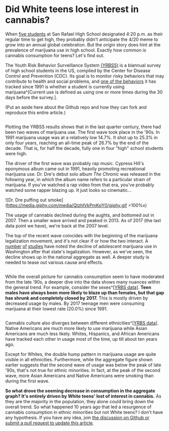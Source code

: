 # Did White teens lose interest in cannabis?

When [five students](https://en.wikipedia.org/wiki/420_(cannabis_culture)) at
San Rafael High School designated 4:20 p.m. as their regular time to get high,
they probably didn't anticipate the 4/20 meme to grow into an annual global
celebration. But the origin story does hint at the prevalence of marijuana use
in high school. Exactly how common is cannabis consumption for teens? Let's find out.

The Youth Risk Behavior Surveillance System
[(YRBSS)](https://www.cdc.gov/healthyyouth/data/yrbs/index.htm) is a biannual
survey of high school students in the US, compiled by the Center for Disease
Control and Prevention (CDC). Its goal is to monitor risky behaviors that may
contribute to health and social problems, and [one of the behaviors](https://nccd.cdc.gov/youthonline/App/Results.aspx?TT=L&OUT=0&SID=HS&QID=H48&LID=XX&YID=YY&LID2=&YID2=&COL=S&ROW1=N&ROW2=N&HT=QQ&LCT=LL&FS=S1&FR=R1&FG=G1&FA=A1&FI=I1&FP=P1&FSL=S1&FRL=R1&FGL=G1&FAL=A1&FIL=I1&FPL=P1&PV=&TST=False&C1=&C2=&QP=G&DP=1&VA=CI&CS=Y&SYID=1991&EYID=2017&SC=DEFAULT&SO=ASC)
it has tracked since 1991 is whether a student is currently using
marijuana^[Current use is defined as using one or more times during the 30 days before the survey.].

(Put an aside here about the Github repo and how they can fork and reproduce this entire article.)

```{vgl file=./cannabis_consumption.vgl.json}
```

Plotting the YRBSS results shows that in the last quarter century, there had
been two waves of marijuana use. The first wave took place in the '90s.
In 1991 marijuana usage was at a relatively low 14.7%. It shot up to 25.3%
in only four years, reaching an all-time peak of 26.7% by the end of the decade.
That is, for half the decade, fully one in four "high" school students were high.

The driver of the first wave was probably rap music. Cypress Hill's eponymous
album came out in 1991, heavily promoting recreational marijuana use.
Dr. Dre's debut solo album *The Chronic* was released in the following year,
in which the album name refers to a particular strain of marijuana. If you've
watched a rap video from that era, you've probably watched some rapper blazing
up. It just looks so cinematic...

![Dr. Dre puffing out smoke](https://media.giphy.com/media/QlzhlVkPmKqY0/giphy.gif =100%x)

The usage of cannabis declined during the aughts, and bottomed out in 2007.
Then a smaller wave arrived and peaked in 2013. As of 2017 (the last data point
we have), we're back at the 2007 level.

The top of the recent wave coincides with the beginning of the marijuana
legalization movement, and it's not clear if or how the two interact. A
[number](https://news.wsu.edu/2019/03/15/teens-report-using-marijuana-less-often-legalization/)
[of](https://www.rand.org/news/press/2018/12/21.html)
[studies](https://jamanetwork.com/journals/jamapediatrics/article-abstract/2718512)
have noted the decline of adolescent marijuana use in Washington after that
state's legalization. However, as we've seen, the decline shows up in the national
aggregate as well. A deeper study is needed to tease out various cause and effects.

```{vgl file=./cannabis_consumption_by_sex.vgl.json}
```

While the overall picture for cannabis consumption seem to have moderated from
the late '90s, a deeper dive into the data shows many nuances within the
general trend. For example, consider the
sexes^[[YRBS data](https://nccd.cdc.gov/Youthonline/App/Results.aspx?TT=L&OUT=1&SID=HS&QID=H48&LID=XX&YID=YY&LID2=&YID2=&COL=S&ROW1=N&ROW2=N&HT=QQ&LCT=LL&FS=S1&FR=R1&FG=G1&FA=A1&FI=I1&FP=P1&FSL=S1&FRL=R1&FGL=G1&FAL=A1&FIL=I1&FPL=P1&PV=&TST=False&C1=&C2=&QP=G&DP=1&VA=CI&CS=Y&SYID=&EYID=&SC=DEFAULT&SO=ASC)].
**Teen males have always been more likely to blaze up than females, but that gap has shrunk and completely closed by 2017.**
This is mostly driven by decreased usage by males. By 2017 teenage men were
consuming marijuana at their lowest rate (20.0%) since 1991.

```{vgl file=./cannabis_consumption_by_race.vgl.json}
```

Cannabis culture also diverges between different
ethnicities^[[YRBS data](https://nccd.cdc.gov/Youthonline/App/Results.aspx?TT=L&OUT=1&SID=HS&QID=H48&LID=XX&YID=YY&LID2=&YID2=&COL=R&ROW1=N&ROW2=N&HT=QQ&LCT=LL&FS=S1&FR=R1&FG=G1&FA=A1&FI=I1&FP=P1&FSL=S1&FRL=R1&FGL=G1&FAL=A1&FIL=I1&FPL=P1&PV=&TST=False&C1=&C2=&QP=G&DP=1&VA=CI&CS=Y&SYID=&EYID=&SC=DEFAULT&SO=ASC)].
Native Americans are much more likely to use marijuana while Asian Americans
are much less likely. Whites, Hispanics, and African Americans have tracked
each other in usage most of the time, up till about ten years ago.

Except for Whites, the double hump pattern in marijuana usage are quite visible
in all ethnicities. Furthermore, while the aggregate figure shown earlier
suggests that the second wave of usage was below the peak of late '90s, that's
not true for ethnic minorities. In fact, at the peak of the second wave, more
Asian Americans and Native Americans were smoking than during the first wave.

**So what drove the seeming decrease in consumption in the aggregate graph? It's entirely driven by White teens' lost of interest in cannabis.**
As they are the majority in the population, they alone could bring down the
overall trend. So what happened 10 years ago that led a resurgence of cannabis
consumption in ethnic minorities but not White teens? I don't have any
hypothesis. If you have any idea, join
[the discussion on Github or submit a pull request to update this article](https://github.com/capta-journal/420/issues/1).
